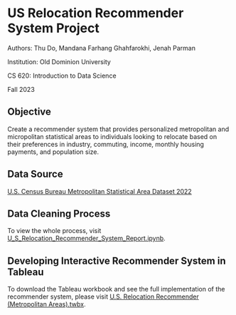 # US Relocation Recommender System Project

Authors: Thu Do, Mandana Farhang Ghahfarokhi, Jenah Parman

Institution: Old Dominion University

CS 620: Introduction to Data Science

Fall 2023

## Objective

Create a recommender system that provides personalized metropolitan and micropolitan statistical areas to individuals looking to relocate based on their preferences in industry, commuting, income, monthly housing payments, and population size.

## Data Source 

[U.S. Census Bureau Metropolitan Statistical Area Dataset 2022](https://data.census.gov/table?t=Age%20and%20Sex:Commuting:Earnings%20(Individuals):Employment:Housing%20Value%20and%20Purchase%20Price:Income%20(Households,%20Families,%20Individuals):Income%20and%20Earnings:Income%20and%20Poverty:Industry:Marital%20Status%20and%20Marital%20History:Owner/Renter%20(Householder)%20Characteristics:Owner/Renter%20(Tenure):Populations%20and%20People:Renter%20Costs:Telephone,%20Computer,%20and%20Internet%20Access:Transportation&g=010XX00US$3100000&y=2022)

## Data Cleaning Process

To view the whole process, visit [U_S_Relocation_Recommender_System_Report.ipynb](https://github.com/Thustepsforward/US-Relocation-Recommender-System/blob/main/U_S_Relocation_Recommender_System_Report.ipynb).

## Developing Interactive Recommender System in Tableau

To download the Tableau workbook and see the full implementation of the recommender system, please visit [U.S. Relocation Recommender (Metropolitan Areas).twbx](https://github.com/Thustepsforward/US-Relocation-Recommender-System/blob/main/U.S.%20Relocation%20Recommender%20(Metropolitan%20Areas).twbx).


